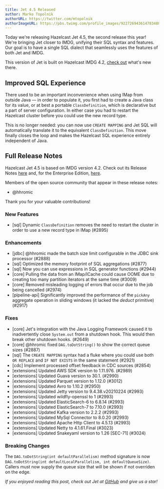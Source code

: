 ```yaml
---
title: Jet 4.5 Released
author: Marko Topolnik
authorURL: https://twitter.com/mtopolnik
authorImageURL: https://pbs.twimg.com/profile_images/922726943614783488/Pb5DDGWF_400x400.jpg
---
```


Today we're releasing Hazelcast Jet 4.5, the second release this year!
We're bringing Jet closer to IMDG, unifying their SQL syntax and
features. Our goal is to have a single SQL dialect that seamlessly uses
the features of both Jet and IMDG.

This version of Jet is built on Hazelcast IMDG 4.2, [check
out](https://hazelcast.com/blog/hazelcast-imdg-4-2-ga-is-released)
what's new there.

## Improved SQL Experience

There used to be an important inconvenience when using IMap from outside
Java &mdash; in order to populate it, you first had to create a Java
class for its value, or at best a portable `ClassDefinition`, which is
declarative but a part of server configuration. In either case you had
to restart the Hazelcast cluster before you could use the new record
type.

This is no longer needed: you can now use `CREATE MAPPING` and Jet SQL
will automatically translate it to the equivalent `ClassDefinition`.
This move finally closes the loop and makes the Hazelcast SQL experience
entirely independent of Java.

## Full Release Notes

Hazelcast Jet 4.5 is based on IMDG version 4.2. Check out its Release
Notes [here](https://docs.hazelcast.org/docs/rn/index.html#4-2) and,
for the Enterprise Edition,
[here](https://docs.hazelcast.org/docs/ern/index.html#4-2).

Members of the open source community that appear in these release notes:

- @hhromic

Thank you for your valuable contributions!

### New Features

- [sql] Dynamic `ClassDefinition` removes the need to restart the
  cluster in order to use a new record type in IMap (#2895)

### Enhancements

- [jdbc] @hhromic made the batch size limit configurable in the JDBC
  sink processor (#2888)
- [sql] Optimized the memory footprint of SQL aggregations (#2877)
- [sql] Now you can use expressions in SQL generator functions (#2944)
- [core] Pulling the data from an IMap/ICache could cause OOME due to
  creating too many partition iterators at the same time (#3009)
- [core] Removed misleading logging of errors that occur due to
  the job being cancelled (#2974)
- [pipeline-api] Significantly improved the performance of the `pickAny`
  aggregate operation in sliding windows (it lacked the _deduct_
  primitive) (#2917)

### Fixes

- [core] Jet's integration with the Java Logging Framework caused it to
  inadvertently close `System.out` from a  shutdown hook. This would
  then break other shutdown hooks. (#2649)
- [core] @hhromic fixed `DAG.toDotString()` to show the correct queue
  sizes (#2887)
- [sql] The `CREATE MAPPING` syntax had a fluke where you could use both
  `OR REPLACE` and `IF NOT EXISTS` in the same statement (#2921)
- [cdc] Implement processed offset feedback in CDC sources (#2854)
- [extensions] Updated AWS SDK version to 1.11.976. (#2989)
- [extensions] Updated Guava version to 30.1. (#2990)
- [extensions] Updated Parquet version to 1.12.0 (#3012)
- [extensions] Updated Avro to 1.10.2 (#2950)
- [extensions] Updated Jetty version to 9.4.38.v20210224 (#2993)
- [extensions] Updated wildfly-openssl to 1 (#2993)
- [extensions] Updated ElasticSearch-6 to 6.8.14 (#2993)
- [extensions] Updated ElasticSearch-7 to 7.10.0 (#2993)
- [extensions] Updated Kafka version to 2.2.2 (#2993)
- [extensions] Updated MySql Connector to 8.0.20 (#2993)
- [extensions] Updated Apache Http Client to 4.5.13 (#2993)
- [extensions] Updated Netty to 4.1.61.Final (#3023)
- [extensions] Updated Snakeyaml version to 1.26 [SEC-71] (#3024)

### Breaking Changes

The `DAG.toDotString(int defaultParallelism)` method signature is now
`DAG.toDotString(int defaultLocalParallelism, int defaultQueueSize)`.
Callers must now supply the queue size that will be shown if not
overriden on the edge.

_If you enjoyed reading this post, check out Jet at
[GitHub](https://github.com/hazelcast/hazelcast-jet) and give us a
star!_
